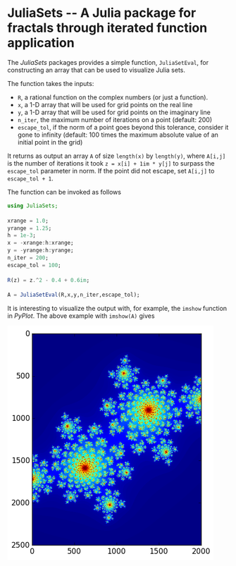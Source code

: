 # JuliaSets -- A Julia package for fractals through iterated function application

The *JuliaSets* packages provides a simple function, ``JuliaSetEval``, for constructing an array that can be used to visualize Julia sets.

The function takes the inputs:

- ``R``, a rational function on the complex numbers (or just a function).
- ``x``, a 1-D array that will be used for grid points on the real line
- ``y``, a 1-D array that will be used for grid points on the imaginary line
- ``n_iter``, the maximum number of iterations on a point (default: 200)
- ``escape_tol``, if the norm of a point goes beyond this tolerance, consider it gone to infinity (default: 100 times the maximum absolute value of an initial point in the grid)

It returns as output an array ``A`` of size ``length(x)`` by ``length(y)``, where ``A[i,j]`` is the number of iterations it took ``z = x[i] + 1im * y[j]`` to surpass the ``escape_tol`` parameter in norm. If the point did not escape, set ``A[i,j]`` to ``escape_tol + 1``.

The function can be invoked as follows
```julia
using JuliaSets;

xrange = 1.0;
yrange = 1.25;
h = 1e-3;
x = -xrange:h:xrange;
y = -yrange:h:yrange;
n_iter = 200;
escape_tol = 100;

R(z) = z.^2 - 0.4 + 0.6im;

A = JuliaSetEval(R,x,y,n_iter,escape_tol);
```

It is interesting to visualize the output with, for example, the ``imshow`` function in *PyPlot*.  The above example  with ``imshow(A)`` gives

![alt text](https://github.com/victorminden/JuliaSets/raw/master/juliaset.png "An example fractal pattern")
